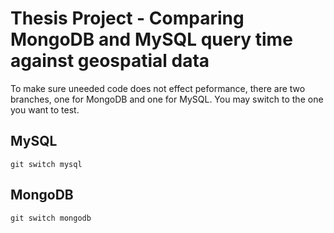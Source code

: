 # Thesis Project - Comparing MongoDB and MySQL query time against geospatial data
To make sure uneeded code does not effect peformance, there are two branches, one for MongoDB and one for MySQL. You may switch to the one you want to test.

## MySQL
`git switch mysql`

## MongoDB
`git switch mongodb`


